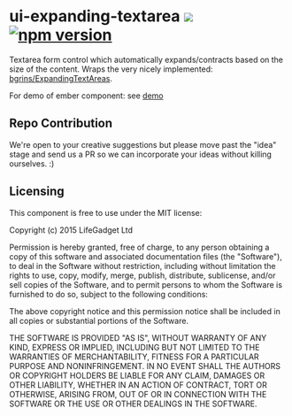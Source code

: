 # ui-expanding-textarea ![ ](https://travis-ci.org/lifegadget/ui-expanding-textarea.svg) [![npm version](https://badge.fury.io/js/ui-expanding-textarea.svg)](http://badge.fury.io/js/ui-expanding-textarea)

Textarea form control which automatically expands/contracts based on the size of the content. Wraps the very nicely implemented: [bgrins/ExpandingTextAreas](https://github.com/bgrins/ExpandingTextareas).

For demo of ember component: see [demo](http://development.ui-expanding-textarea.divshot.io)

## Repo Contribution

We're open to your creative suggestions but please move past the "idea" stage 
and send us a PR so we can incorporate your ideas without killing ourselves. :)

## Licensing

This component is free to use under the MIT license:

Copyright (c) 2015 LifeGadget Ltd

Permission is hereby granted, free of charge, to any person obtaining a copy of
this software and associated documentation files (the "Software"), to deal in
the Software without restriction, including without limitation the rights to
use, copy, modify, merge, publish, distribute, sublicense, and/or sell copies
of the Software, and to permit persons to whom the Software is furnished to do
so, subject to the following conditions:

The above copyright notice and this permission notice shall be included in all
copies or substantial portions of the Software.

THE SOFTWARE IS PROVIDED "AS IS", WITHOUT WARRANTY OF ANY KIND, EXPRESS OR
IMPLIED, INCLUDING BUT NOT LIMITED TO THE WARRANTIES OF MERCHANTABILITY,
FITNESS FOR A PARTICULAR PURPOSE AND NONINFRINGEMENT. IN NO EVENT SHALL THE
AUTHORS OR COPYRIGHT HOLDERS BE LIABLE FOR ANY CLAIM, DAMAGES OR OTHER
LIABILITY, WHETHER IN AN ACTION OF CONTRACT, TORT OR OTHERWISE, ARISING FROM,
OUT OF OR IN CONNECTION WITH THE SOFTWARE OR THE USE OR OTHER DEALINGS IN THE
SOFTWARE.

